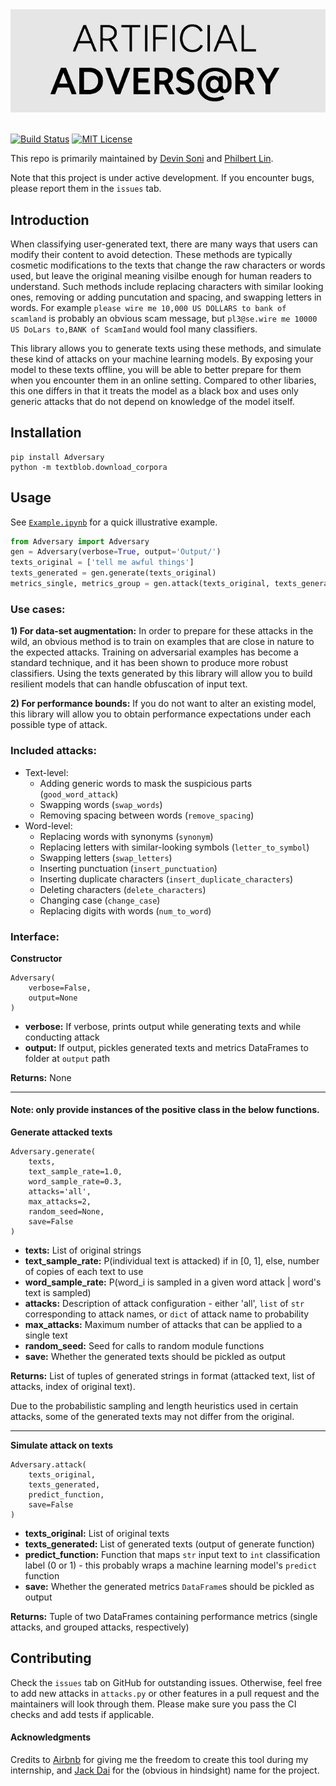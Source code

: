<div align="center">
    <img src="adversary_name.png"></img>
</div>

<br>

[![Build Status](https://travis-ci.com/airbnb/artificial-adversary.svg?branch=master)](https://travis-ci.com/airbnb/artificial-adversary)
[![MIT License](https://img.shields.io/dub/l/vibe-d.svg)](https://github.com/100/Cranium/blob/master/LICENSE)

This repo is primarily maintained by [Devin Soni](https://github.com/100/) and [Philbert Lin](https://github.com/philin).

Note that this project is under active development. If you encounter bugs, please report them in the `issues` tab.

## Introduction

When classifying user-generated text, there are many ways that users can modify their content to avoid detection. These methods are typically cosmetic modifications to the texts that change the raw characters or words used, but leave the original meaning visilbe enough for human readers to understand. Such methods include replacing characters with similar looking ones, removing or adding puncutation and spacing, and swapping letters in words. For example `please wire me 10,000 US DOLLARS to bank of scamland` is probably an obvious scam message, but `pl3@se.wire me 10000 US DoLars to,BANK of ScamIand` would fool many classifiers.

This library allows you to generate texts using these methods, and simulate these kind of attacks on your machine learning models. By exposing your model to these texts offline, you will be able to better prepare for them when you encounter them in an online setting. Compared to other libaries, this one differs in that it treats the model as a black box and uses only generic attacks that do not depend on knowledge of the model itself.

## Installation

```
pip install Adversary
python -m textblob.download_corpora
```

## Usage

See [`Example.ipynb`](https://github.com/airbnb/artificial-adversary/blob/master/Example.ipynb) for a quick illustrative example.

```python
from Adversary import Adversary
gen = Adversary(verbose=True, output='Output/')
texts_original = ['tell me awful things']
texts_generated = gen.generate(texts_original)
metrics_single, metrics_group = gen.attack(texts_original, texts_generated, lambda x: 1)
```

### Use cases:
**1) For data-set augmentation:** In order to prepare for these attacks in the wild, an obvious method is to train on examples that are close in nature to the expected attacks. Training on adversarial examples has become a standard technique, and it has been shown to produce more robust classifiers. Using the texts generated by this library will allow you to build resilient models that can handle obfuscation of input text. 

**2) For performance bounds:** If you do not want to alter an existing model, this library will allow you to obtain performance expectations under each possible type of attack.

### Included attacks:
- Text-level:
    - Adding generic words to mask the suspicious parts (`good_word_attack`)
    - Swapping words (`swap_words`)
    - Removing spacing between words (`remove_spacing`)
- Word-level:
    - Replacing words with synonyms (`synonym`)
    - Replacing letters with similar-looking symbols (`letter_to_symbol`)
    - Swapping letters (`swap_letters`)
    - Inserting punctuation (`insert_punctuation`)
    - Inserting duplicate characters (`insert_duplicate_characters`)
    - Deleting characters (`delete_characters`)
    - Changing case (`change_case`)
    - Replacing digits with words (`num_to_word`)

### Interface:

**Constructor**
```
Adversary(
    verbose=False, 
    output=None
)
```
- **verbose:** If verbose, prints output while generating texts and while conducting attack
- **output:** If output, pickles generated texts and metrics DataFrames to folder at `output` path

**Returns:** None

---

#### Note: only provide instances of the positive class in the below functions.

**Generate attacked texts**
```
Adversary.generate(
    texts,
    text_sample_rate=1.0,
    word_sample_rate=0.3,
    attacks='all',
    max_attacks=2,
    random_seed=None,
    save=False
)
```
- **texts:** List of original strings
- **text_sample_rate:** P(individual text is attacked) if in [0, 1], else, number of copies of each text to use
- **word_sample_rate:** P(word_i is sampled in a given word attack | word's text is sampled)
- **attacks:** Description of attack configuration - either 'all', `list` of `str` corresponding to attack names, or `dict` of attack name to probability
- **max_attacks:** Maximum number of attacks that can be applied to a single text
- **random_seed:** Seed for calls to random module functions
- **save:** Whether the generated texts should be pickled as output

**Returns:** List of tuples of generated strings in format (attacked text, list of attacks, index of original text). 

Due to the probabilistic sampling and length heuristics used in certain attacks, some of the generated texts may not differ from the original.

---

**Simulate attack on texts**
```
Adversary.attack(
    texts_original, 
    texts_generated, 
    predict_function, 
    save=False
)
```
- **texts_original:** List of original texts
- **texts_generated:** List of generated texts (output of generate function)
- **predict_function:** Function that maps `str` input text to `int` classification label (0 or 1) - this probably wraps a machine learning model's `predict` function
- **save:** Whether the generated metrics `DataFrame`s should be pickled as output

**Returns:** Tuple of two DataFrames containing performance metrics (single attacks, and grouped attacks, respectively)

## Contributing

Check the `issues` tab on GitHub for outstanding issues. 
Otherwise, feel free to add new attacks in `attacks.py` or other features in a pull request and the maintainers will look through them.
Please make sure you pass the CI checks and add tests if applicable.

#### Acknowledgments

Credits to [Airbnb](https://airbnb.io/) for giving me the freedom to create this tool during my internship, and [Jack Dai](https://github.com/jdai8) for the (obvious in hindsight) name for the project.
